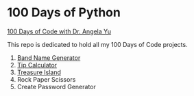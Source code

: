# 100 Days of Python

[100 Days of Code with Dr. Angela Yu](https://www.udemy.com/course/100-days-of-code/)

This repo is dedicated to hold all my 100 Days of Code projects.

1. [Band Name Generator](https://github.com/le-anne/100DaysofPython/blob/main/BandNameGenerator.py) 
2. [Tip Calculator](https://github.com/le-anne/100DaysofPython/blob/main/TipCalculator.py)
3. [Treasure Island](https://github.com/le-anne/100DaysofPython/blob/main/TreasureIsland.py)
4. Rock Paper Scissors
5. Create Password Generator

